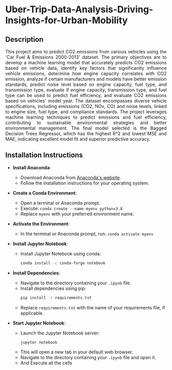 # Uber-Trip-Data-Analysis-Driving-Insights-for-Urban-Mobility

## Description
<div align="justify">
  This project aims to predict CO2 emissions from various vehicles using the 'Car Fuel & Emissions 2000-2013' dataset. The primary objectives are to develop a machine learning model that accurately predicts CO2 emissions based on vehicle data, identify key factors that significantly influence vehicle emissions, determine how engine capacity correlates with CO2 emission, analyze if certain manufacturers and models have better emission standards, predict noise level based on engine capacity, fuel type, and transmission type, evaluate if engine capacity, transmission type, and fuel type can be used to predict fuel efficiency, and evaluate CO2 emissions based on vehicles' model year. The dataset encompasses diverse vehicle specifications, including emissions (CO2, NOx, CO) and noise levels, linked to engine size, fuel type, and compliance standards. The project leverages machine learning techniques to predict emissions and fuel efficiency, contributing to sustainable environmental strategies and better environmental management. The final model selected is the Bagged Decision Trees Regressor, which has the highest R^2 and lowest MSE and MAE, indicating excellent model fit and superior predictive accuracy.
</div>

## Installation Instructions

- **Install Anaconda**:
  - Download Anaconda from [Anaconda's website](https://www.anaconda.com/products/distribution).
  - Follow the installation instructions for your operating system.

- **Create a Conda Environment**:
  - Open a terminal or Anaconda prompt.
  - Execute: `conda create --name myenv python=3.8`
  - Replace `myenv` with your preferred environment name.

- **Activate the Environment**:
  - In the terminal or Anaconda prompt, run: `conda activate myenv`

- **Install Jupyter Notebook**:
  - Install Jupyter Notebook using conda:
    ```bash
    conda install -c conda-forge notebook
    ```

- **Install Dependencies**:
  - Navigate to the directory containing your `.ipynb` file.
  - Install dependencies using pip:
    ```bash
    pip install -r requirements.txt
    ```
  - Replace `requirements.txt` with the name of your requirements file, if applicable.

- **Start Jupyter Notebook**:
  - Launch the Jupyter Notebook server:
    ```bash
    jupyter notebook
    ```
  - This will open a new tab in your default web browser.
  - Navigate to the directory containing your `.ipynb` file and open it.
  - And Execute all the cells

